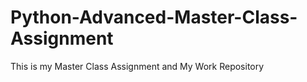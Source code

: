 # Python-Advanced-Master-Class-Assignment
This is my Master Class Assignment and My Work Repository
